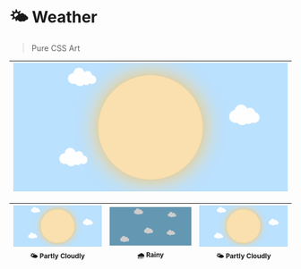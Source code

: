 # 🌤 Weather

> Pure CSS Art

| <img src="Partly Cloudly/demo/demo_cloudly.gif" width="100%;"/> | 
| :---: |


| <img src="Partly Cloudly/demo/demo_cloudly.gif" width="100%;"/><br /><sub> 🌤 Partly Cloudly</sub> | <img src="Rainy/demo/demo_rainy.gif" width="100%;"/><br /><sub>🌧 Rainy</sub> | <img src="Partly Cloudly/demo/demo_cloudly.gif" width="100%;"/><br /><sub> 🌤 Partly Cloudly</sub>|
| :---: | :---: | :---: |
